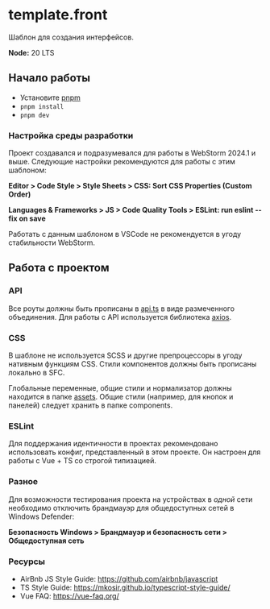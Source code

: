 # template.front

Шаблон для создания интерфейсов.

**Node:** 20 LTS

## Начало работы

* Установите [pnpm](https://pnpm.io/installation)
* `pnpm install`
* `pnpm dev`

### Настройка среды разработки

Проект создавался и подразумевался для работы в WebStorm 2024.1 и выше.
Следующие настройки рекомендуются для работы с этим шаблоном:

**Editor > Code Style > Style Sheets > CSS: Sort CSS Properties (Custom Order)**

**Languages & Frameworks > JS > Code Quality Tools > ESLint: run eslint --fix on save**

Работать с данным шаблоном в VSCode не рекомендуется в угоду стабильности WebStorm.

## Работа с проектом

### API

Все роуты должны быть прописаны в [api.ts](src/types/api.ts)
в виде размеченного объединения. Для работы с API используется библиотека
[axios](https://axios-http.com/docs/intro).

### CSS

В шаблоне не используется SCSS и другие препроцессоры в угоду нативным
функциям CSS. Стили компонентов должны быть прописаны локально в SFC.

Глобальные переменные, общие стили и нормализатор должны находится в
папке [assets](src/assets). Общие стили (например, для кнопок и панелей)
следует хранить в папке components.

### ESLint

Для поддержания идентичности в проектах рекомендовано использовать конфиг,
представленный в этом проекте. Он настроен для работы с Vue + TS со строгой
типизацией.

### Разное

Для возможности тестирования проекта на устройствах в *одной* сети необходимо
отключить брандмауэр для общедоступных сетей в Windows Defender:

**Безопасность Windows > Брандмауэр и безопасность сети > Общедоступная сеть**

### Ресурсы

- AirBnb JS Style Guide: https://github.com/airbnb/javascript
- TS Style Guide: https://mkosir.github.io/typescript-style-guide/
- Vue FAQ: https://vue-faq.org/